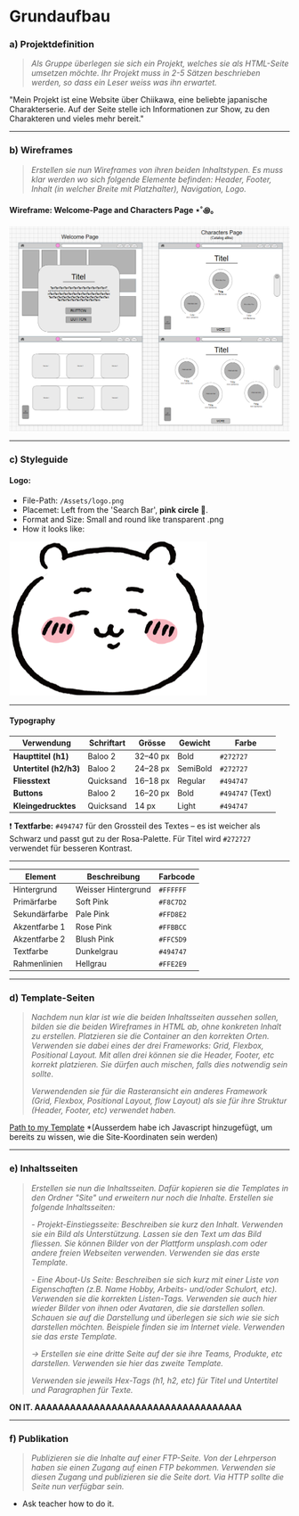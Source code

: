 # Grundaufbau

### a) Projektdefinition 

> *Als Gruppe überlegen sie sich ein Projekt, welches sie als HTML-Seite umsetzen möchte. Ihr Projekt muss in 2-5 Sätzen beschrieben werden, so dass ein Leser weiss was ihn erwartet.*

"Mein Projekt ist eine Website über Chiikawa, eine beliebte japanische Charakterserie. Auf der Seite stelle ich Informationen zur Show, zu den Charakteren und vieles mehr bereit."

---
### b) Wireframes
> *Erstellen sie nun Wireframes von ihren beiden Inhaltstypen. Es muss klar werden wo sich folgende Elemente befinden: Header, Footer, Inhalt (in welcher Breite mit Platzhalter), Navigation, Logo.*

#### Wireframe: Welcome-Page and Characters Page ⋆˚꩜｡
![alt text](image-1.png)

---

### c) Styleguide 

#### Logo: 
- File-Path: `/Assets/logo.png`
- Placemet: Left from the 'Search Bar', **pink circle 🩷**.
- Format and Size: Small and round like transparent .png
- How it looks like:

![Logo-Example](/Assets/logo.png)


---

#### Typography

| Verwendung             | Schriftart | Grösse | Gewicht  | Farbe            |
| ---------------------- | ---------- | ------ | -------- | ---------------- |
| **Haupttitel (h1)**    | Baloo 2    | 32–40 px | Bold     | `#272727`        |
| **Untertitel (h2/h3)** | Baloo 2    | 24–28 px | SemiBold | `#272727`        |
| **Fliesstext**          | Quicksand  | 16–18 px | Regular  | `#494747`        |
| **Buttons**            | Baloo 2    | 16–20 px | Bold     | `#494747` (Text) |
| **Kleingedrucktes**    | Quicksand  | 14 px    | Light    | `#494747`        |

❗ **Textfarbe:** `#494747` für den Grossteil des Textes – es ist weicher als Schwarz und passt gut zu der Rosa-Palette. Für Titel wird `#272727` verwendet für besseren Kontrast.

---
| Element       | Beschreibung                    | Farbcode  |
| ------------- | ------------------------------- | --------- |
| Hintergrund   | Weisser Hintergrund              | `#FFFFFF` |
| Primärfarbe   | Soft Pink   | `#F8C7D2` |
| Sekundärfarbe | Pale Pink      | `#FFD8E2` |
| Akzentfarbe 1 | Rose Pink    | `#FFBBCC` |
| Akzentfarbe 2 | Blush Pink   | `#FFC5D9` |
| Textfarbe     | Dunkelgrau | `#494747` |
| Rahmenlinien  | Hellgrau   | `#FFE2E9` |
---

### d) Template-Seiten
> *Nachdem nun klar ist wie die beiden Inhaltsseiten aussehen sollen, bilden sie die beiden Wireframes in HTML ab, ohne konkreten Inhalt zu erstellen. Platzieren sie die Container an den korrekten Orten. Verwenden sie dabei eines der drei Frameworks: Grid, Flexbox, Positional Layout. Mit allen drei können sie die Header, Footer, etc korrekt platzieren. Sie dürfen auch mischen, falls dies notwendig sein sollte*.
>
> *Verwendenden sie für die Rasteransicht ein anderes Framework (Grid, Flexbox, Positional Layout, flow Layout) als sie für ihre Struktur (Header, Footer, etc) verwendet haben.*

[Path to my Template](/Templates/HTML) *(Ausserdem habe ich Javascript hinzugefügt, um bereits zu wissen, wie die Site-Koordinaten sein werden)

---

### e) Inhaltsseiten
> *Erstellen sie nun die Inhaltsseiten. Dafür kopieren sie die Templates in den Ordner "Site" und erweitern nur noch die Inhalte. Erstellen sie folgende Inhaltsseiten:*
> 
> *- Projekt-Einstiegsseite: Beschreiben sie kurz den Inhalt. Verwenden sie ein Bild als Unterstützung. Lassen sie den Text um das Bild fliessen. Sie können Bilder von der Plattform unsplash.com oder andere freien Webseiten verwenden. Verwenden sie das erste Template.*
>
> *- Eine About-Us Seite: Beschreiben sie sich kurz mit einer Liste von Eigenschaften (z.B. Name Hobby, Arbeits- und/oder Schulort, etc). Verwenden sie die korrekten Listen-Tags. Verwenden sie auch hier wieder Bilder von ihnen oder Avataren, die sie darstellen sollen. Schauen sie auf die Darstellung und überlegen sie sich wie sie sich darstellen möchten. Beispiele finden sie im Internet viele. Verwenden sie das erste Template.*
>
> *-> Erstellen sie eine dritte Seite auf der sie ihre Teams, Produkte, etc darstellen. Verwenden sie hier das zweite Template.*
>
> *Verwenden sie jeweils Hex-Tags (h1, h2, etc) für Titel und Untertitel und Paragraphen für Texte.*

**ON IT. AAAAAAAAAAAAAAAAAAAAAAAAAAAAAAAAAAA**

---

### f) Publikation

> *Publizieren sie die Inhalte auf einer FTP-Seite. Von der Lehrperson haben sie einen Zugang auf einen FTP bekommen. Verwenden sie diesen Zugang und publizieren sie die Seite dort. Via HTTP sollte die Seite nun verfügbar sein.*

- Ask teacher how to do it.